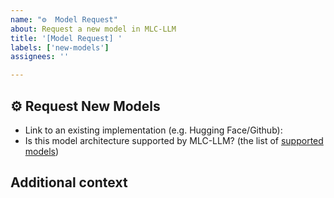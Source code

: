 ```yaml
---
name: "️️⚙️  Model Request"
about: Request a new model in MLC-LLM
title: '[Model Request] '
labels: ['new-models']
assignees: ''

---
```


## ⚙️  Request New Models

- Link to an existing implementation (e.g. Hugging Face/Github): <!-- Link to the model -->
- Is this model architecture supported by MLC-LLM? (the list of [supported models](https://llm.mlc.ai/prebuilt_models.html)) <!-- Yes/No -->

## Additional context

<!-- Add any other context that you think would be helpful for the community to add this model -->
